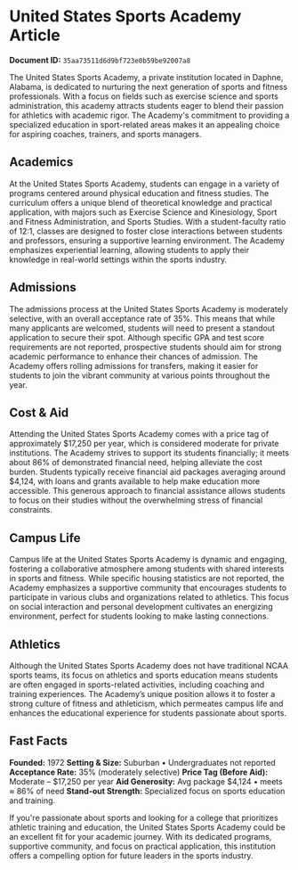 # United States Sports Academy Article

**Document ID:** `35aa73511d6d9bf723e0b59be92007a8`

The United States Sports Academy, a private institution located in Daphne, Alabama, is dedicated to nurturing the next generation of sports and fitness professionals. With a focus on fields such as exercise science and sports administration, this academy attracts students eager to blend their passion for athletics with academic rigor. The Academy's commitment to providing a specialized education in sport-related areas makes it an appealing choice for aspiring coaches, trainers, and sports managers.

## Academics
At the United States Sports Academy, students can engage in a variety of programs centered around physical education and fitness studies. The curriculum offers a unique blend of theoretical knowledge and practical application, with majors such as Exercise Science and Kinesiology, Sport and Fitness Administration, and Sports Studies. With a student-faculty ratio of 12:1, classes are designed to foster close interactions between students and professors, ensuring a supportive learning environment. The Academy emphasizes experiential learning, allowing students to apply their knowledge in real-world settings within the sports industry.

## Admissions
The admissions process at the United States Sports Academy is moderately selective, with an overall acceptance rate of 35%. This means that while many applicants are welcomed, students will need to present a standout application to secure their spot. Although specific GPA and test score requirements are not reported, prospective students should aim for strong academic performance to enhance their chances of admission. The Academy offers rolling admissions for transfers, making it easier for students to join the vibrant community at various points throughout the year.

## Cost & Aid
Attending the United States Sports Academy comes with a price tag of approximately $17,250 per year, which is considered moderate for private institutions. The Academy strives to support its students financially; it meets about 86% of demonstrated financial need, helping alleviate the cost burden. Students typically receive financial aid packages averaging around $4,124, with loans and grants available to help make education more accessible. This generous approach to financial assistance allows students to focus on their studies without the overwhelming stress of financial constraints.

## Campus Life
Campus life at the United States Sports Academy is dynamic and engaging, fostering a collaborative atmosphere among students with shared interests in sports and fitness. While specific housing statistics are not reported, the Academy emphasizes a supportive community that encourages students to participate in various clubs and organizations related to athletics. This focus on social interaction and personal development cultivates an energizing environment, perfect for students looking to make lasting connections.

## Athletics
Although the United States Sports Academy does not have traditional NCAA sports teams, its focus on athletics and sports education means students are often engaged in sports-related activities, including coaching and training experiences. The Academy’s unique position allows it to foster a strong culture of fitness and athleticism, which permeates campus life and enhances the educational experience for students passionate about sports.

## Fast Facts
**Founded:** 1972
**Setting & Size:** Suburban • Undergraduates not reported
**Acceptance Rate:** 35% (moderately selective)
**Price Tag (Before Aid):** Moderate – $17,250 per year
**Aid Generosity:** Avg package $4,124 • meets ≈ 86% of need
**Stand-out Strength:** Specialized focus on sports education and training.

If you're passionate about sports and looking for a college that prioritizes athletic training and education, the United States Sports Academy could be an excellent fit for your academic journey. With its dedicated programs, supportive community, and focus on practical application, this institution offers a compelling option for future leaders in the sports industry.
